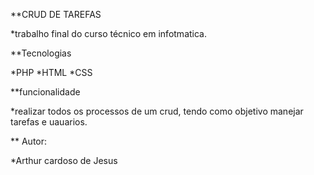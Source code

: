 **CRUD DE TAREFAS

*trabalho final do curso técnico em infotmatica.


**Tecnologias

*PHP
*HTML
*CSS


**funcionalidade

*realizar todos os processos de um crud, tendo como objetivo manejar tarefas e uauarios.


** Autor:

*Arthur cardoso de Jesus 
